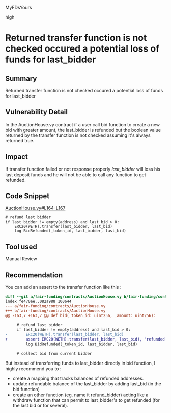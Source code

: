 MyFDsYours

high

# Returned transfer function is not checked occured a potential loss of funds for last_bidder

## Summary
Returned transfer function is not checked occured a potential loss of funds for last_bidder 

## Vulnerability Detail

In the AuctionHouse.vy contract if a user call bid function to create a new bid with greater amount, the last_bidder is refunded  but the boolean value returned by the transfer function is not checked assuming it's always returned true.

## Impact
If transfer function failed or not response properly *last_bidder* will loss his last deposit funds and he will not be able to call any function to get refunded. 

## Code Snippet

[AuctionHouse.vy#L164-L167](https://github.com/sherlock-audit/2023-02-fair-funding/blob/main/fair-funding/contracts/AuctionHouse.vy#L164-L167)
```vyper
# refund last bidder
if last_bidder != empty(address) and last_bid > 0:
    ERC20(WETH).transfer(last_bidder, last_bid)
    log BidRefunded(_token_id, last_bidder, last_bid)

```

## Tool used

Manual Review

## Recommendation

You can add  an assert to the transfer function like this : 
```diff
diff --git a/fair-funding/contracts/AuctionHouse.vy b/fair-funding/contracts/AuctionHouse.vy                                              
index fe470ee..082a988 100644
--- a/fair-funding/contracts/AuctionHouse.vy
+++ b/fair-funding/contracts/AuctionHouse.vy
@@ -163,7 +163,7 @@ def bid(_token_id: uint256, _amount: uint256):
 
     # refund last bidder
     if last_bidder != empty(address) and last_bid > 0:
-        ERC20(WETH).transfer(last_bidder, last_bid)
+        assert ERC20(WETH).transfer(last_bidder, last_bid), "refunded transfer failed"
         log BidRefunded(_token_id, last_bidder, last_bid)
 
     # collect bid from current bidder
```

But instead of transferring funds to last_bidder directly in bid function, I highly recommend you to : 
- create a mapping that tracks balances of refunded addresses. 
- update refundable balance of the last_bidder by adding last_bid (in the bid function)
- create an other function (eg. name it refund_bidder) acting like a withdraw function that can permit to last_bidder's to get refunded (for the last bid or for several).
